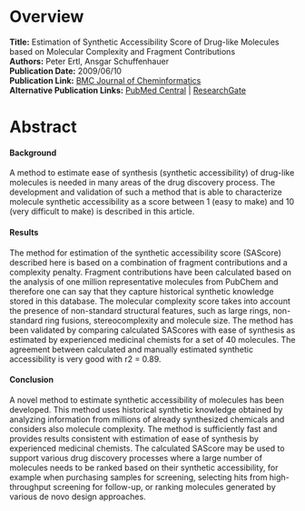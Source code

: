 # Overview
**Title:** Estimation of Synthetic Accessibility Score of Drug-like Molecules based on Molecular Complexity and Fragment
Contributions<br>
**Authors:** Peter Ertl, Ansgar Schuffenhauer<br>
**Publication Date:** 2009/06/10<br>
**Publication Link:** [BMC Journal of Cheminformatics](https://jcheminf.biomedcentral.com/articles/10.1186/1758-2946-1-8)<br>
**Alternative Publication Links:** [PubMed Central](https://pmc.ncbi.nlm.nih.gov/articles/PMC3225829) |
[ResearchGate](https://www.researchgate.net/publication/42344111_Estimation_of_Synthetic_Accessibility_Score_of_Drug-Like_Molecules_Based_on_Molecular_Complexity_and_Fragment_Contributions)


# Abstract
#### Background
A method to estimate ease of synthesis (synthetic accessibility) of drug-like molecules is needed in many areas of the
drug discovery process. The development and validation of such a method that is able to characterize molecule synthetic
accessibility as a score between 1 (easy to make) and 10 (very difficult to make) is described in this article.

#### Results
The method for estimation of the synthetic accessibility score (SAScore) described here is based on a combination of
fragment contributions and a complexity penalty. Fragment contributions have been calculated based on the analysis of
one million representative molecules from PubChem and therefore one can say that they capture historical synthetic
knowledge stored in this database. The molecular complexity score takes into account the presence of non-standard
structural features, such as large rings, non-standard ring fusions, stereocomplexity and molecule size. The method has
been validated by comparing calculated SAScores with ease of synthesis as estimated by experienced medicinal chemists
for a set of 40 molecules. The agreement between calculated and manually estimated synthetic accessibility is very good
with r2 = 0.89.

#### Conclusion
A novel method to estimate synthetic accessibility of molecules has been developed. This method uses historical
synthetic knowledge obtained by analyzing information from millions of already synthesized chemicals and considers also
molecule complexity. The method is sufficiently fast and provides results consistent with estimation of ease of
synthesis by experienced medicinal chemists. The calculated SAScore may be used to support various drug discovery
processes where a large number of molecules needs to be ranked based on their synthetic accessibility, for example when
purchasing samples for screening, selecting hits from high-throughput screening for follow-up, or ranking molecules
generated by various de novo design approaches.
